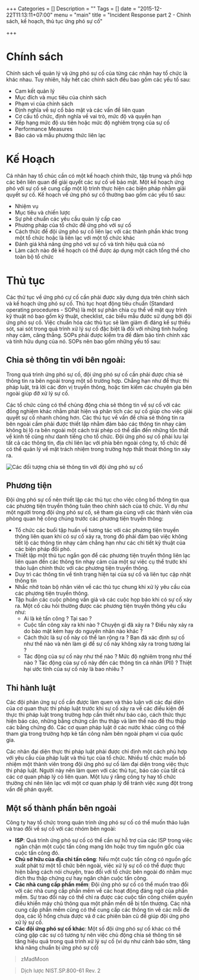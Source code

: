 +++
Categories = []
Description = ""
Tags = []
date = "2015-12-22T11:13:11+07:00"
menu = "main"
title = "Incident Response part 2 - Chính sách, kế hoạch, thủ tục ứng phó sự cố"

+++

# Chính sách

Chính sách về quản lý và ứng phó sự cố của từng các nhân hay tổ chức là khác nhau. Tuy nhiên, hầy hết các chính sách đều bao gồm các yếu tố sau:

* Cam kết quản lý
* Mục đích và mục tiêu của chính sách
* Phạm vi của chính sách
* Định nghĩa về sự cố bảo mật và các vấn đề liên quan
* Cơ cấu tổ chức, định nghĩa về vai trò, mức độ và quyền hạn
* Xếp hạng mức độ ưu tiên hoặc mức độ nghiêm trọng của sự cố
* Performance Measures
* Báo cáo và mẫu phương thức liên lạc

# Kế Hoạch

Cá nhân hay tổ chúc cần có một kế hoạch chính thức, tập trung và phối hợp các bên liên quan để giải quyết các sự cố về bảo mật. Một kế hoạch ứng phó với sự cố sẽ cung cấp một lộ trình thực hiện các biện pháp nhằm giải quyết sự cố. Kế hoạch về ứng phó sự cố thường bao gồm các yếu tố sau:

- Nhiệm vụ
- Mục tiêu và chiến lược
- Sự phê chuẩn các yêu cầu quản lý cấp cao
- Phương pháp của tổ chức để ứng phó với sự cố
- Cách thức để đội ứng phó sự cố liên lạc với các thành phần khác trong một tổ chức hoặc là liên lạc với một tổ chức khác
- Đánh giá khả năng ứng phó vơi sự cố và tính hiệu quả của nó
- Làm cách nào đẻ kế hoạch có thể được áp dụng một cách tổng thể cho toàn bộ tổ chức

# Thủ tục

Các thử tục về ứng phó cự cố cần phải được xây dựng dựa trên chính sách và kế hoạch ứng phó sự cố. Thủ tục hoạt động tiêu chuẩn (Standard operating procedures - SOPs) là một sự phân chia cụ thể về mặt quy trình kỹ thuật nó bao gồm kỹ thuật, checklist, các biểu mẫu đước sử dụng bởi đội ứng phó sự cố. Việc chuẩn hóa các thủ tục sẽ làm giảm đi đáng kể sự thiếu sót, sai sót trong quá trình xử lý sự cố đặc biệt là đối với những tình huống nhạy cảm, căng thẳng. SOPs phải được kiểm tra để đảm bảo tính chính xác và tính hữu dụng của nó. SOPs nên bao gồm những yếu tố sau:

## Chia sẻ thông tin với bên ngoài:

Trong quá trình ứng phó sự cố, đội ứng phó sự cố cần phải được chia sẻ thông tin ra bên ngoài trong một số trường hợp. Chẳng hạn như để thực thi pháp luật, trả lời các đơn vị truyền thông, hoặc tìm kiếm các chuyên gia bên ngoài giúp đỡ xử lý sự cố.

Các tổ chức cũng có thể chủng động chia sẻ thông tin về sự cố với các đồng nghiệm khác nhằm phát hiện và phân tích các sự cố giúp cho việc giải quyết sự cố nhanh chóng hơn. Các thủ tục về vấn đề chia sẻ thông tin ra bên ngoài cầm phải được thiết lập nhằm đảm bảo các thông tin nhạy cảm không bị lộ ra bên ngoài một cách trái phép có thể dẫn đến những tổn thất về kinh tế cũng như danh tiếng cho tổ chức. Đội ứng phó sự cố phải lưu lại tất cả các thông tin, địa chỉ liên lạc với phía bên ngoài công ty, tổ chức để có thể quản lý về mặt trách nhiệm trong trường hợp thất thoát thông tin xảy ra.

![Các đối tượng chia sẻ thông tin với đội ứng phó sự cố](/img/object_share.png)

## Phương tiện

Đội ứng phó sự cố nên thiết lập các thủ tục cho việc công bố thông tin qua các phương tiện truyền thông tuân theo chính sách của tổ chức. Ví dụ như một người trong đội ứng phó sự cố, sẽ tham gia cùng với các thành viên của phòng quan hệ công chúng trước các phương tiện truyền thông:

- Tổ chức các buổi tập huấn về tương tác với các phương tiện truyền thông liên quan khi có sự cố xảy ra, trong đó phải đảm bao việc không tiết lộ các thông tin nhạy cảm chẳng hạn như các chi tiết kỹ thuật của các biện pháp đối phó.
- Thiết lập một thủ tục ngắn gọn để các phương tiện truyền thông liên lạc liên quan đến các thông tin nhạy cảm của một sự việc cụ thể trước khi thảo luận chính thức với các phương tiện truyền thông.
- Duy trì các thông tin về tình trạng hiện tại của sự cố và liên tục cập nhật thông tin
- Nhắc nhở toàn bộ nhân viên về các thủ tục chung khi xử lý yêu cầu của các phương tiện truyền thông.
- Tập huấn các cuộc phỏng vấn giả và các cuộc họp báo khi có sự cố xảy ra. Một cố câu hỏi thường được các phương tiện truyền thông yêu cầu như:
  * Ai là kẻ tấn công ? Tại sao ?
  * Cuộc tấn công xảy ra khi nào ? Chuyện gì đã xảy ra ? Điều này xảy ra do bảo mật kém hay do nguyên nhân nào khác ?
  * Cách thức là sự cố này có thể lan rộng ra ? Bạn đã xác định sự cố như thế nào và nên làm gì để sự cố này không xảy ra trong tương lai ?
  * Tác động của sự cố này như thế nào ? Mức độ nghiêm trọng như thế nào ? Tác động của sự cố này đến các thông tin cá nhân (PII) ? Thiệt hại ước tính của sự cố này là bao nhiêu ?

## Thi hành luật

Các đội phản ứng sự cố cần được làm quen và thảo luận với các đại diện của cơ quan thực thi pháp luật trước khi sự cố xảy ra về các điều kiện để thực thi pháp luật trong trường hợp cần thiết như báo cáo, cách thức thực hiện báo cáo, những bằng chứng cần thu thập và làm thế nào để thu thập các bằng chứng đó.
Các cơ quan pháp luật ở các nước khác cũng có thể tham gia trong trường hợp kẻ tấn công nằm bên ngoài phạm vi của quốc gia.

Các nhân đại diện thực thi pháp luật phải được chỉ định một cách phù hợp với yêu cầu của pháp luật và thủ tục của tổ chức. Nhiều tổ chức muốn bổ nhiệm một thành viên trong đội ứng phó sự cố làm đại diện trong việc thực thi pháp luật. Người này nên làm quen với các thủ tục, báo cáo của tất cả các cơ quan pháp lý có liên quan. Một lưu ý rằng công ty hay tổ chức thường chỉ nên liên lạc với một cơ quan pháp lý để tránh việc xung đột trong vấn đề phán quyết.

## Một số thành phần bên ngoài

Công ty hay tổ chức trong quán trình ứng phó sự cố có thể muốn thảo luận và trao đổi về sự cố với các nhóm bên ngoài:

- **ISP**: Quá trình ứng phó sự cố có thể cần sự hỗ trợ của các ISP trong việc ngăn chặn một cuộc tấn công mạng lớn hoặc truy tìm nguồn gốc của cuộc tấn công đó.
- **Chủ sở hữu của địa chỉ tấn công**: Nếu một cuộc tấn công có nguồn gốc xuất phát từ một tổ chức bên ngoài, việc xử lý sự cố có thể được thực hiện bằng cách nói chuyện, trao đổi với tổ chức bên ngoài đó nhằm mục đích thu thập chứng cư hay ngăn chặn cuộc tấn công.
- **Các nhà cung cấp phần mềm**: Đội ứng phó sự cố có thể muốn trao đổi với các  nhà cung cấp phần mềm về các hoạt động đáng ngờ của phần mềm. Sự trao đổi này có thể chỉ ra được các cuộc tấn công chiếm quyền điều khiển máy chủ thông qua một phần mền dễ bị tổn thương. Các nhà cung cấp phần mềm cũng có thể cung cấp các thông tin về các mỗi đe dọa, các lỗ hổng chưa được vá ở các phiên bản cũ để giúp đội ứng phó xử lý sự cố.
- **Các đội ứng phó sự cố khác**:
Một số đội ứng phó sự cố khác có thể cũng gặp các sự cố tương tự nên việc chủ động chia sẻ thông tin sẽ tăng hiệu quả trong quá trình xử lý sự cố (ví dụ như cảnh báo sớm, tăng khả năng chuẩn bị ứng phó sự cố)

> zMadMoon

> Dịch lược NIST.SP.800-61 Rev. 2
